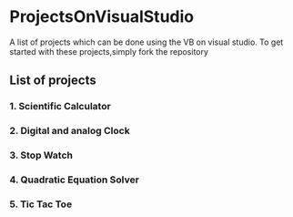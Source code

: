 # ProjectsOnVisualStudio

A list of projects which can be done using the VB on visual studio.
To get started with these projects,simply fork the repository


## List of projects

###  1. Scientific Calculator
###  2. Digital and analog Clock
###  3. Stop Watch
###  4. Quadratic Equation Solver
###  5. Tic Tac Toe
